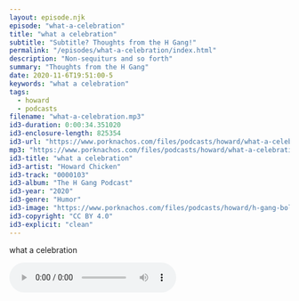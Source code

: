 ```yaml
---
layout: episode.njk
episode: "what-a-celebration"
title: "what a celebration"
subtitle: "Subtitle? Thoughts from the H Gang!"
permalink: "/episodes/what-a-celebration/index.html"
description: "Non-sequiturs and so forth"
summary: "Thoughts from the H Gang"
date: 2020-11-6T19:51:00-5
keywords: "what a celebration"
tags:
  - howard
  - podcasts
filename: "what-a-celebration.mp3"
id3-duration: 0:00:34.351020
id3-enclosure-length: 825354
id3-url: "https://www.porknachos.com/files/podcasts/howard/what-a-celebration.mp3"
mp3: "https://www.porknachos.com/files/podcasts/howard/what-a-celebration.mp3"
id3-title: "what a celebration"
id3-artist: "Howard Chicken"
id3-track: "0000103"
id3-album: "The H Gang Podcast"
id3-year: "2020"
id3-genre: "Humor"
id3-image: "https://www.porknachos.com/files/podcasts/howard/h-gang-bold.jpg"
id3-copyright: "CC BY 4.0"
id3-explicit: "clean"
---
```

what a celebration

<audio controls>
  <source src="https://www.porknachos.com/files/podcasts/howard/what-a-celebration.mp3">
</audio>
